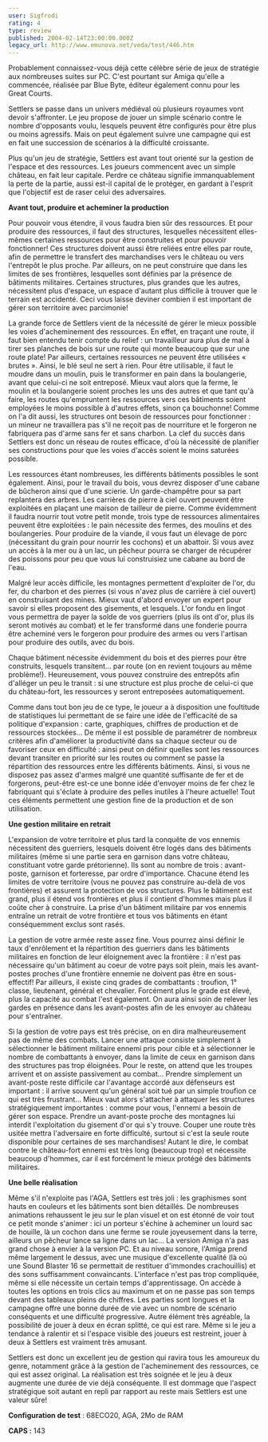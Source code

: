 ```yaml
---
user: Sigfrodi
rating: 4
type: review
published: 2004-02-14T23:00:00.000Z
legacy_url: http://www.emunova.net/veda/test/446.htm
---
```

Probablement connaissez-vous déjà cette célèbre série de jeux de stratégie aux nombreuses suites sur PC. C'est pourtant sur Amiga qu'elle a commencée, réalisée par Blue Byte, éditeur également connu pour les Great Courts.  

  

Settlers se passe dans un univers médiéval où plusieurs royaumes vont devoir s'affronter. Le jeu propose de jouer un simple scénario contre le nombre d'opposants voulu, lesquels peuvent être configurés pour être plus ou moins agressifs. Mais on peut également suivre une campagne qui est en fait une succession de scénarios à la difficulté croissante.  

  

Plus qu'un jeu de stratégie, Settlers est avant tout orienté sur la gestion de l'espace et des ressources. Les joueurs commencent avec un simple château, en fait leur capitale. Perdre ce château signifie immanquablement la perte de la partie, aussi est-il capital de le protéger, en gardant à l'esprit que l'objectif est de raser celui des adversaires.  

  

**Avant tout, produire et acheminer la production**  

  

Pour pouvoir vous étendre, il vous faudra bien sûr des ressources. Et pour produire des ressources, il faut des structures, lesquelles nécessitent elles-mêmes certaines ressources pour être construites et pour pouvoir fonctionner! Ces structures doivent aussi être reliées entre elles par route, afin de permettre le transfert des marchandises vers le château ou vers l'entrepôt le plus proche. Par ailleurs, on ne peut construire que dans les limites de ses frontières, lesquelles sont définies par la présence de bâtiments militaires. Certaines structures, plus grandes que les autres, nécessitent plus d'espace, un espace d'autant plus difficile à trouver que le terrain est accidenté. Ceci vous laisse deviner combien il est important de gérer son territoire avec parcimonie!  

  

La grande force de Settlers vient de la nécessité de gérer le mieux possible les voies d'acheminement des ressources. En effet, en traçant une route, il faut bien entendu tenir compte du relief : un travailleur aura plus de mal à tirer ses planches de bois sur une route qui monte beaucoup que sur une route plate! Par ailleurs, certaines ressources ne peuvent être utilisées « brutes ». Ainsi, le blé seul ne sert à rien. Pour être utilisable, il faut le moudre dans un moulin, puis le transformer en pain dans la boulangerie, avant que celui-ci ne soit entreposé. Mieux vaut alors que la ferme, le moulin et la boulangerie soient proches les uns des autres et que tant qu'à faire, les routes qu'empruntent les ressources vers ces bâtiments soient employées le moins possible à d'autres effets, sinon ça bouchonne! Comme on l'a dit aussi, les structures ont besoin de ressources pour fonctionner : un mineur ne travaillera pas s'il ne reçoit pas de nourriture et le forgeron ne fabriquera pas d'arme sans fer et sans charbon. La clef du succès dans Settlers est donc un réseau de routes efficace, d'où la nécessité de planifier ses constructions pour que les voies d'accès soient le moins saturées possible.  

  

Les ressources étant nombreuses, les différents bâtiments possibles le sont également. Ainsi, pour le travail du bois, vous devrez disposer d'une cabane de bûcheron ainsi que d'une scierie. Un garde-champêtre pour sa part replantera des arbres. Les carrières de pierre à ciel ouvert peuvent être exploitées en plaçant une maison de tailleur de pierre. Comme évidemment il faudra nourrir tout votre petit monde, trois type de ressources alimentaires peuvent être exploitées : le pain nécessite des fermes, des moulins et des boulangeries. Pour produire de la viande, il vous faut un élevage de porc (nécessitant du grain pour nourrir les cochons) et un abattoir. Si vous avez un accès à la mer ou à un lac, un pêcheur pourra se charger de récupérer des poissons pour peu que vous lui construisiez une cabane au bord de l'eau.  

  

Malgré leur accès difficile, les montagnes permettent d'exploiter de l'or, du fer, du charbon et des pierres (si vous n'avez plus de carrière à ciel ouvert) en construisant des mines. Mieux vaut d'abord envoyer un expert pour savoir si elles proposent des gisements, et lesquels. L'or fondu en lingot vous permettra de payer la solde de vos guerriers (plus ils ont d'or, plus ils seront motivés au combat) et le fer transformé dans une fonderie pourra être acheminé vers le forgeron pour produire des armes ou vers l'artisan pour produire des outils, avec du bois.  

  

Chaque bâtiment nécessite évidemment du bois et des pierres pour être construits, lesquels transitent... par route (on en revient toujours au même problème!). Heureusement, vous pouvez construire des entrepôts afin d'alléger un peu le transit : si une structure est plus proche de celui-ci que du château-fort, les ressources y seront entreposées automatiquement.  

  

Comme dans tout bon jeu de ce type, le joueur a à disposition une foultitude de statistiques lui permettant de se faire une idée de l'efficacité de sa politique d'expansion : carte, graphiques, chiffres de production et de ressources stockées... De même il est possible de paramétrer de nombreux critères afin d'améliorer la productivité dans sa chaque secteur ou de favoriser ceux en difficulté : ainsi peut on définir quelles sont les ressources devant transiter en priorité sur les routes ou comment se passe la répartition des ressources entre les différents bâtiments. Ainsi, si vous ne disposez pas assez d'armes malgré une quantité suffisante de fer et de forgerons, peut-être est-ce une bonne idée d'envoyer moins de fer chez le fabriquant qui s'éclate à produire des pelles inutiles à l'heure actuelle! Tout ces éléments permettent une gestion fine de la production et de son utilisation.  

  

**Une gestion militaire en retrait**  

  

L'expansion de votre territoire et plus tard la conquête de vos ennemis nécessitent des guerriers, lesquels doivent être logés dans des bâtiments militaires (même si une partie sera en garnison dans votre château, constituant votre garde prétorienne). Ils sont au nombre de trois : avant-poste, garnison et forteresse, par ordre d'importance. Chacune étend les limites de votre territoire (vous ne pouvez pas construire au-delà de vos frontières) et assurent la protection de vos structures. Plus le bâtiment est grand, plus il étend vos frontières et plus il contient d'hommes mais plus il coûte cher à construire. La prise d'un bâtiment militaire par vos ennemis entraîne un retrait de votre frontière et tous vos bâtiments en étant conséquemment exclus sont rasés.  

  

La gestion de votre armée reste assez fine. Vous pourrez ainsi définir le taux d'enrôlement et la répartition des guerriers dans les bâtiments militaires en fonction de leur éloignement avec la frontière : il n'est pas nécessaire qu'un bâtiment au coeur de votre pays soit plein, mais les avant-postes proches d'une frontière ennemie ne doivent pas être en sous-effectif! Par ailleurs, il existe cinq grades de combattants : troufion, 1° classe, lieutenant, général et chevalier. Forcément plus le grade est élevé, plus la capacité au combat l'est également. On aura ainsi soin de relever les gardes en présence dans les avant-postes afin de les envoyer au château pour s'entraîner.  

  

Si la gestion de votre pays est très précise, on en dira malheureusement pas de même des combats. Lancer une attaque consiste simplement à sélectionner le bâtiment militaire ennemi pris pour cible et à sélectionner le nombre de combattants à envoyer, dans la limite de ceux en garnison dans des structures pas trop éloignées. Pour le reste, on attend que les troupes arrivent et on assiste passivement au combat... Prendre simplement un avant-poste reste difficile car l'avantage accordé aux défenseurs est important : il arrive souvent qu'un général soit tué par un simple troufion ce qui est très frustrant... Mieux vaut alors s'attacher à attaquer les structures stratégiquement importantes : comme pour vous, l'ennemi a besoin de gérer son espace. Prendre un avant-poste proche des montagnes lui interdit l'exploitation du gisement d'or qui s'y trouve. Couper une route très usitée mettra l'adversaire en forte difficulté, surtout si c'est la seule route disponible pour certaines de ses marchandises! Autant le dire, le combat contre le château-fort ennemi est très long (beaucoup trop) et nécessite beaucoup d'hommes, car il est forcément le mieux protégé des bâtiments militaires.  

  

**Une belle réalisation**  

  

Même s'il n'exploite pas l'AGA, Settlers est très joli : les graphismes sont hauts en couleurs et les bâtiments sont bien détaillés. De nombreuses animations rehaussent le jeu sur le plan visuel et on est étonné de voir tout ce petit monde s'animer : ici un porteur s'échine à acheminer un lourd sac de houille, là un cochon dans une ferme se roule joyeusement dans la terre, ailleurs un pêcheur lance sa ligne dans un lac... La version Amiga n'a pas grand chose à envier à la version PC. Et au niveau sonore, l'Amiga prend même largement le dessus, avec une musique d'excellente qualité (là où une Sound Blaster 16 se permettait de restituer d'immondes crachouillis) et des sons suffisamment convaincants. L'interface n'est pas trop compliquée, même si elle nécessite un certain temps d'apprentissage. On accède à toutes les options en trois clics au maximum et on ne passe pas son temps devant des tableaux pleins de chiffres. Les parties sont longues et la campagne offre une bonne durée de vie avec un nombre de scénario conséquents et une difficulté progressive. Autre élément très agréable, la possibilité de jouer à deux en écran splitté, ce qui est rare. Même si le jeu a tendance à ralentir et si l'espace visible des joueurs est restreint, jouer à deux à Settlers est vraiment très amusant.  

  

Settlers est donc un excellent jeu de gestion qui ravira tous les amoureux du genre, notamment grâce à la gestion de l'acheminement des ressources, ce qui est assez original. La réalisation est très soignée et le jeu à deux augmente une durée de vie déjà conséquente. Il est dommage que l'aspect stratégique soit autant en repli par rapport au reste mais Settlers est une valeur sûre!  

  

**Configuration de test** : 68ECO20, AGA, 2Mo de RAM  

  

**CAPS :** 143